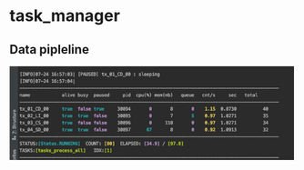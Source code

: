 # task_manager

## Data pipleline

<img src="https://raw.githubusercontent.com/GreenD93/task_manager/master/img/sample_img.jpg" alt="ex_data_pipeline" width="500"/>
